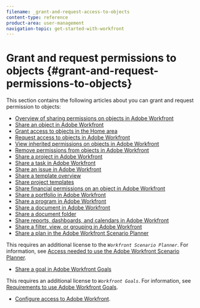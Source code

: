 ```yaml
---
filename: _grant-and-request-access-to-objects
content-type: reference
product-area: user-management
navigation-topic: get-started-with-workfront
---
```




# Grant and request permissions to objects {#grant-and-request-permissions-to-objects}

This section contains the following articles about you can grant and request permission to objects:



*  [Overview of sharing permissions on objects in Adobe Workfront](sharing-permissions-on-objects-overview.md) 
*  [Share an object in Adobe Workfront](share-an-object.md) 
*  [Grant access to objects in the Home area](grant-access-home.md) 
*  [Request access to objects in Adobe Workfront](request-access.md) 
*  [View inherited permissions on objects in Adobe Workfront](view-inherited-permissions-on-objects.md) 
*  [Remove permissions from objects in Adobe Workfront](remove-permissions-from-objects.md) 
*  [Share a project in Adobe Workfront](share-a-project.md) 
*  [Share a task in Adobe Workfront](share-a-task.md) 
*  [Share an issue in Adobe Workfront](share-an-issue.md) 
*  [Share a template overview](share-a-template.md) 
*  [Share project templates](share-project-template.md) 
*  [Share financial permissions on an object in Adobe Workfront](share-financial-permissions-object.md) 
*  [Share a portfolio in Adobe Workfront](share-a-portfolio..md) 
*  [Share a program in Adobe Workfront](share-a-program.md) 
*  [Share a document in Adobe Workfront](document-permissions.md) 
*  [Share a document folder](share-a-document-folder.md) 
*  [Share reports, dashboards, and calendars in Adobe Workfront](permissions-reports-dashboards-calendars.md) 
*  [Share a filter, view, or grouping in Adobe Workfront](share-filter-view-grouping.md) 
*  [Share a plan in the Adobe Workfront Scenario Planner](share-a-plan.md) 


  This requires an additional license to the *`Workfront Scenario Planner`*. For information, see [Access needed to use the Adobe Workfront Scenario Planner](access-needed-to-use-sp.md). 

*  [Share a goal in Adobe Workfront Goals](share-a-goal.md) 


  This requires an additional license to *`Workfront Goals`*. For information, see [Requirements to use Adobe Workfront Goals](access-needed-for-wf-goals.md). 






*  [Configure access to Adobe Workfront](_configure-access.md). 


